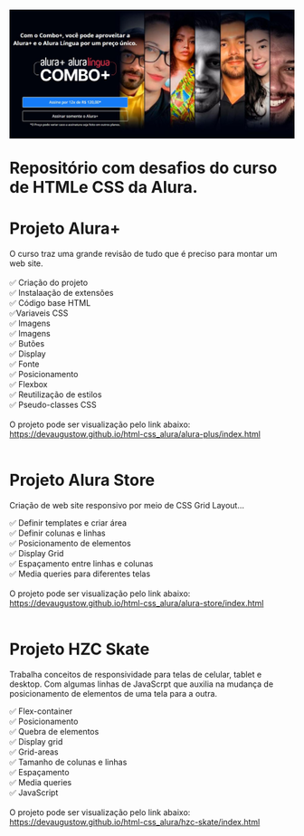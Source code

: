 <h1>
    <img src="imgReadme/img.jpg">
    <p>Repositório com desafios do curso de HTMLe CSS da Alura.</P>
</h1>

# Projeto Alura+
O curso traz uma grande revisão de tudo que é preciso para montar um web site.<br><br>
✅ Criação do projeto<br>
✅ Instalaação de extensões<br>
✅ Código base HTML<br>
✅Variaveis CSS<br>
✅ Imagens<br>
✅ Imagens<br>
✅ Butões<br>
✅ Display<br>
✅ Fonte<br>
✅ Posicionamento<br>
✅ Flexbox<br>
✅ Reutilização de estilos<br>
✅ Pseudo-classes CSS<br><br>
O projeto pode ser visualização pelo link abaixo:<br>
https://devaugustow.github.io/html-css_alura/alura-plus/index.html<br><br>

# Projeto Alura Store
Criação de  web site responsivo por meio de CSS Grid Layout...<br>

✅ Definir templates e criar área<br>
✅ Definir colunas e linhas<br>
✅ Posicionamento de elementos<br>
✅ Display Grid<br>
✅ Espaçamento entre linhas e colunas<br>
✅ Media queries para diferentes telas<br><br>
O projeto pode ser visualização pelo link abaixo:<br>
https://devaugustow.github.io/html-css_alura/alura-store/index.html<br><br>

# Projeto HZC Skate
Trabalha conceitos de responsividade para telas de celular, tablet e desktop. Com algumas linhas de JavaScrpt que auxilia na mudança de posicionamento de elementos de uma tela para a outra.<br>

✅ Flex-container<br>
✅ Posicionamento<br>
✅ Quebra de elementos<br>
✅ Display grid<br>
✅ Grid-areas<br>
✅ Tamanho de colunas e linhas<br>
✅ Espaçamento<br>
✅ Media queries<br>
✅ JavaScript<br><br>
O projeto pode ser visualização pelo link abaixo:<br>
https://devaugustow.github.io/html-css_alura/hzc-skate/index.html
